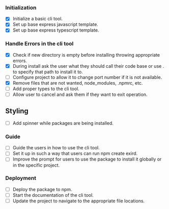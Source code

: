 ### Initialization
- [x] Initialize a basic cli tool.
- [x] Set up base express javascript template.
- [x] Set up base express typescript template.

### Handle Errors in the cli tool
- [x] Check if new directory is empty before installing throwing appropriate errors.
- [x] During install ask the user what they should call their code base or use . to specify that path to install it to.
- [ ] Configure project to allow it to change port number if it is not available.
- [x] Remove files that are not wanted, node_modules, .npmrc, etc.
- [ ] Add proper types to the cli tool.
- [ ] Allow user to cancel and ask them if they want to exit operation.

## Styling
- [ ] Add spinner while packages are being installed.

### Guide
- [ ] Guide the users in how to use the cli tool.
- [ ] Set it up in such a way that users can run npm create exird.
- [ ] Improve the prompt for users to use the package to install it globally or in the specific project.

### Deployment
- [ ] Deploy the package to npm.
- [ ] Start the documentation of the cli tool.
- [ ] Update the project to navigate to the appropriate file locations.
